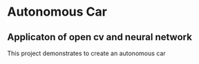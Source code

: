 # Autonomous Car
## Applicaton of open cv and neural network
This project demonstrates to create an autonomous car
